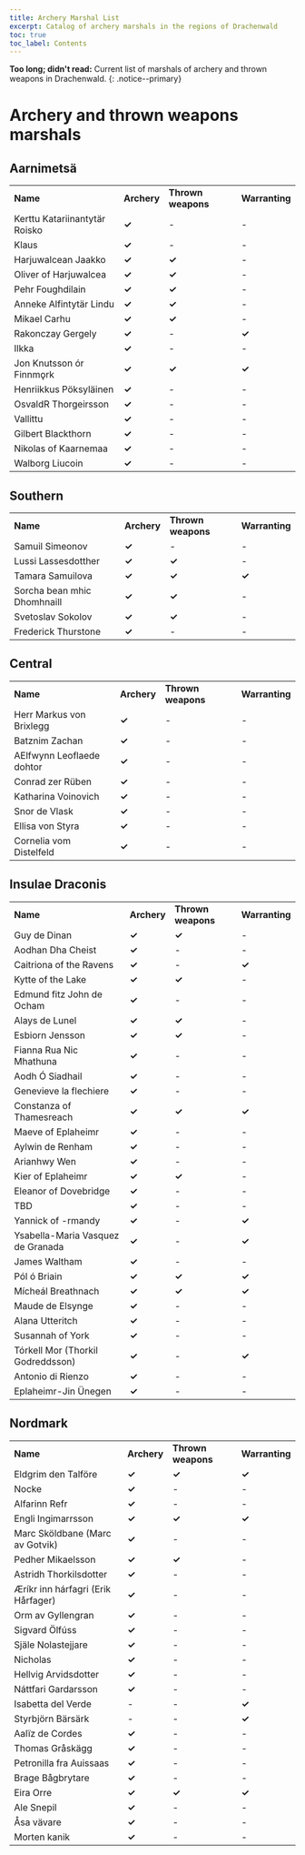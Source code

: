 ```yaml
---
title: Archery Marshal List 
excerpt: Catalog of archery marshals in the regions of Drachenwald
toc: true
toc_label: Contents
---
```


__Too long; didn't read:__ Current list of marshals of archery and thrown weapons in Drachenwald. 
{: .notice--primary}

# Archery and thrown weapons marshals 


## Aarnimetsä


<table>
  <tr><td><strong>Name</strong></td><td><strong>Archery</strong></td><td><strong>Thrown weapons</strong></td><td><strong>Warranting</strong></td></tr>
  <tr><td>Kerttu Katariinantytär Roisko</td><td><strong>✓</strong></td><td>-</td><td>-</td></tr>
  <tr><td>Klaus</td><td><strong>✓</strong></td><td>-</td><td>-</td></tr>
  <tr><td>Harjuwalcean Jaakko</td><td><strong>✓</strong></td><td><strong>✓</strong></td><td>-</td></tr>
  <tr><td>Oliver of Harjuwalcea</td><td><strong>✓</strong></td><td><strong>✓</strong></td><td>-</td></tr>
  <tr><td>Pehr Foughdilain</td><td><strong>✓</strong></td><td><strong>✓</strong></td><td>-</td></tr>
  <tr><td>Anneke Alfintytär Lindu</td><td><strong>✓</strong></td><td><strong>✓</strong></td><td>-</td></tr>
  <tr><td>Mikael Carhu</td><td><strong>✓</strong></td><td><strong>✓</strong></td><td>-</td></tr>
  <tr><td>Rakonczay Gergely</td><td><strong>✓</strong></td><td>-</td><td><strong>✓</strong></td></tr>
  <tr><td>Ilkka</td><td><strong>✓</strong></td><td>-</td><td>-</td></tr>
  <tr><td>Jon Knutsson ór Finnmǫrk</td><td><strong>✓</strong></td><td><strong>✓</strong></td><td><strong>✓</strong></td></tr>
  <tr><td>Henriikkus Pöksyläinen</td><td><strong>✓</strong></td><td>-</td><td>-</td></tr>
  <tr><td>OsvaldR Thorgeirsson</td><td><strong>✓</strong></td><td>-</td><td>-</td></tr>
  <tr><td>Vallittu</td><td><strong>✓</strong></td><td>-</td><td>-</td></tr>
  <tr><td>Gilbert Blackthorn</td><td><strong>✓</strong></td><td>-</td><td>-</td></tr>
  <tr><td>Nikolas of Kaarnemaa</td><td><strong>✓</strong></td><td>-</td><td>-</td></tr>
  <tr><td>Walborg Liucoin</td><td><strong>✓</strong></td><td>-</td><td>-</td></tr>
</table>


## Southern


<table>
  <tr><td><strong>Name</strong></td><td><strong>Archery</strong></td><td><strong>Thrown weapons</strong></td><td><strong>Warranting</strong></td></tr>
  <tr><td>Samuil Simeonov</td><td><strong>✓</strong></td><td>-</td><td>-</td></tr>
  <tr><td>Lussi Lassesdotther</td><td><strong>✓</strong></td><td><strong>✓</strong></td><td>-</td></tr>
  <tr><td>Tamara Samuilova</td><td><strong>✓</strong></td><td><strong>✓</strong></td><td><strong>✓</strong></td></tr>
  <tr><td>Sorcha bean mhic Dhomhnaill</td><td><strong>✓</strong></td><td><strong>✓</strong></td><td>-</td></tr>
  <tr><td>Svetoslav Sokolov</td><td><strong>✓</strong></td><td><strong>✓</strong></td><td>-</td></tr>
  <tr><td>Frederick Thurstone</td><td><strong>✓</strong></td><td>-</td><td>-</td></tr>
</table>


## Central


<table>
  <tr><td><strong>Name</strong></td><td><strong>Archery</strong></td><td><strong>Thrown weapons</strong></td><td><strong>Warranting</strong></td></tr>
  <tr><td>Herr Markus von Brixlegg</td><td><strong>✓</strong></td><td>-</td><td>-</td></tr>
  <tr><td>Batznim Zachan</td><td><strong>✓</strong></td><td>-</td><td>-</td></tr>
  <tr><td>AElfwynn Leoflaede dohtor</td><td><strong>✓</strong></td><td>-</td><td>-</td></tr>
  <tr><td>Conrad zer Rüben</td><td><strong>✓</strong></td><td>-</td><td>-</td></tr>
  <tr><td>Katharina Voinovich</td><td><strong>✓</strong></td><td>-</td><td>-</td></tr>
  <tr><td>Snor de Vlask</td><td><strong>✓</strong></td><td>-</td><td>-</td></tr>
  <tr><td>Ellisa von Styra</td><td><strong>✓</strong></td><td>-</td><td>-</td></tr>
  <tr><td>Cornelia vom Distelfeld</td><td><strong>✓</strong></td><td>-</td><td>-</td></tr>
</table>



## Insulae Draconis


<table>
  <tr><td><strong>Name</strong></td><td><strong>Archery</strong></td><td><strong>Thrown weapons</strong></td><td><strong>Warranting</strong></td></tr>
  <tr><td>Guy de Dinan</td><td><strong>✓</strong></td><td><strong>✓</strong></td><td>-</td></tr>
  <tr><td>Aodhan Dha Cheist</td><td><strong>✓</strong></td><td>-</td><td>-</td></tr>
  <tr><td>Caitriona of the Ravens</td><td><strong>✓</strong></td><td>-</td><td><strong>✓</strong></td></tr>
  <tr><td>Kytte of the Lake</td><td><strong>✓</strong></td><td><strong>✓</strong></td><td>-</td></tr>
  <tr><td>Edmund fitz John de Ocham</td><td><strong>✓</strong></td><td>-</td><td>-</td></tr>
  <tr><td>Alays de Lunel</td><td><strong>✓</strong></td><td><strong>✓</strong></td><td>-</td></tr>
  <tr><td>Esbiorn Jensson</td><td><strong>✓</strong></td><td><strong>✓</strong></td><td>-</td></tr>
  <tr><td>Fianna Rua Nic Mhathuna</td><td><strong>✓</strong></td><td>-</td><td>-</td></tr>
  <tr><td>Aodh Ó Siadhail</td><td><strong>✓</strong></td><td>-</td><td>-</td></tr>
  <tr><td>Genevieve la flechiere</td><td><strong>✓</strong></td><td>-</td><td>-</td></tr>
  <tr><td>Constanza of Thamesreach</td><td><strong>✓</strong></td><td><strong>✓</strong></td><td><strong>✓</strong></td></tr>
  <tr><td>Maeve of Eplaheimr</td><td><strong>✓</strong></td><td>-</td><td>-</td></tr>
  <tr><td>Aylwin de Renham</td><td><strong>✓</strong></td><td>-</td><td>-</td></tr>
  <tr><td>Arianhwy Wen</td><td><strong>✓</strong></td><td>-</td><td>-</td></tr>
  <tr><td>Kier of Eplaheimr</td><td><strong>✓</strong></td><td><strong>✓</strong></td><td>-</td></tr>
  <tr><td>Eleanor of Dovebridge</td><td><strong>✓</strong></td><td>-</td><td>-</td></tr>
  <tr><td>TBD</td><td><strong>✓</strong></td><td>-</td><td>-</td></tr>
  <tr><td>Yannick of -rmandy</td><td><strong>✓</strong></td><td>-</td><td><strong>✓</strong></td></tr>
  <tr><td>Ysabella-Maria Vasquez de Granada</td><td><strong>✓</strong></td><td>-</td><td><strong>✓</strong></td></tr>
  <tr><td>James Waltham</td><td><strong>✓</strong></td><td>-</td><td>-</td></tr>
  <tr><td>Pól ó Briain</td><td><strong>✓</strong></td><td><strong>✓</strong></td><td><strong>✓</strong></td></tr>
  <tr><td>Mícheál Breathnach</td><td><strong>✓</strong></td><td><strong>✓</strong></td><td><strong>✓</strong></td></tr>
  <tr><td>Maude de Elsynge</td><td><strong>✓</strong></td><td>-</td><td>-</td></tr>
  <tr><td>Alana Utteritch</td><td><strong>✓</strong></td><td>-</td><td>-</td></tr>
  <tr><td>Susannah of York</td><td><strong>✓</strong></td><td>-</td><td>-</td></tr>
  <tr><td>Tórkell Mor (Thorkil Godreddsson)</td><td><strong>✓</strong></td><td>-</td><td><strong>✓</strong></td></tr>
  <tr><td>Antonio di Rienzo</td><td><strong>✓</strong></td><td>-</td><td>-</td></tr>
  <tr><td>Eplaheimr-Jin Ünegen</td><td><strong>✓</strong></td><td>-</td><td>-</td></tr>
</table>



## Nordmark


<table>
  <tr><td><strong>Name</strong></td><td><strong>Archery</strong></td><td><strong>Thrown weapons</strong></td><td><strong>Warranting</strong></td></tr>
  <tr><td>Eldgrim den Talföre</td><td><strong>✓</strong></td><td><strong>✓</strong></td><td><strong>✓</strong></td></tr>
  <tr><td>Nocke</td><td><strong>✓</strong></td><td>-</td><td>-</td></tr>
  <tr><td>Alfarinn Refr</td><td><strong>✓</strong></td><td>-</td><td>-</td></tr>
  <tr><td>Engli Ingimarrsson</td><td><strong>✓</strong></td><td><strong>✓</strong></td><td><strong>✓</strong></td></tr>
  <tr><td>Marc Sköldbane (Marc av Gotvik)</td><td><strong>✓</strong></td><td>-</td><td>-</td></tr>
  <tr><td>Pedher Mikaelsson</td><td><strong>✓</strong></td><td><strong>✓</strong></td><td>-</td></tr>
  <tr><td>Astridh Thorkilsdotter</td><td><strong>✓</strong></td><td>-</td><td>-</td></tr>
  <tr><td>Æríkr inn hárfagri (Erik Hårfager)</td><td><strong>✓</strong></td><td>-</td><td>-</td></tr>
  <tr><td>Orm av Gyllengran</td><td><strong>✓</strong></td><td>-</td><td>-</td></tr>
  <tr><td>Sigvard Ölfúss</td><td><strong>✓</strong></td><td>-</td><td>-</td></tr>
  <tr><td>Själe Nolastejjare</td><td><strong>✓</strong></td><td>-</td><td>-</td></tr>
  <tr><td>Nicholas</td><td><strong>✓</strong></td><td>-</td><td>-</td></tr>
  <tr><td>Hellvig Arvidsdotter</td><td><strong>✓</strong></td><td>-</td><td>-</td></tr>
  <tr><td>Náttfari Gardarsson</td><td><strong>✓</strong></td><td>-</td><td>-</td></tr>
  <tr><td>Isabetta del Verde</td><td>-</td><td>-</td><td><strong>✓</strong></td></tr>
  <tr><td>Styrbjörn Bärsärk</td><td>-</td><td>-</td><td><strong>✓</strong></td></tr>
  <tr><td>Aalïz de Cordes</td><td><strong>✓</strong></td><td>-</td><td>-</td></tr>
  <tr><td>Thomas Gråskägg</td><td><strong>✓</strong></td><td>-</td><td>-</td></tr>
  <tr><td>Petronilla fra Auissaas</td><td><strong>✓</strong></td><td>-</td><td>-</td></tr>
  <tr><td>Brage Bågbrytare</td><td><strong>✓</strong></td><td>-</td><td>-</td></tr>
  <tr><td>Eira Orre</td><td><strong>✓</strong></td><td><strong>✓</strong></td><td><strong>✓</strong></td></tr>
  <tr><td>Ale Snepil</td><td><strong>✓</strong></td><td>-</td><td>-</td></tr>
  <tr><td>Åsa vävare</td><td><strong>✓</strong></td><td>-</td><td>-</td></tr>
  <tr><td>Morten kanik</td><td><strong>✓</strong></td><td>-</td><td>-</td></tr>
</table>

